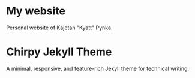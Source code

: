 # My website
Personal website of Kajetan "Kyatt" Pynka.

# Chirpy Jekyll Theme
A minimal, responsive, and feature-rich Jekyll theme for technical writing.
